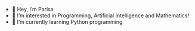 - 👋 Hey, I’m Parisa
- 👀 I’m interested in Programming, Artificial Intelligence and Mathematics!
- 🌱 I’m currently learning Python programming

<!---
parisaghobadi/parisaghobadi is a ✨ special ✨ repository because its `README.md` (this file) appears on your GitHub profile.
You can click the Preview link to take a look at your changes.
--->
